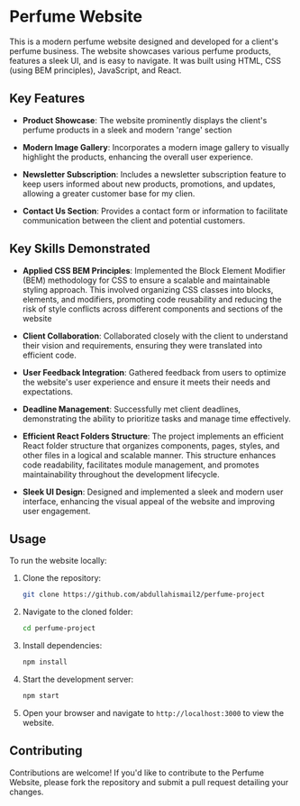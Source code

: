 # Perfume Website

This is a modern perfume website designed and developed for a client's perfume business. The website showcases various perfume products, features a sleek UI, and is easy to navigate. It was built using HTML, CSS (using BEM principles), JavaScript, and React.

## Key Features

- **Product Showcase**: The website prominently displays the client's perfume products in a sleek and modern 'range' section 

- **Modern Image Gallery**: Incorporates a modern image gallery to visually highlight the products, enhancing the overall user experience.

- **Newsletter Subscription**: Includes a newsletter subscription feature to keep users informed about new products, promotions, and updates, allowing a greater customer base for my clien.

- **Contact Us Section**: Provides a contact form or information to facilitate communication between the client and potential customers.

## Key Skills Demonstrated

- **Applied CSS BEM Principles**: Implemented the Block Element Modifier (BEM) methodology for CSS to ensure a scalable and maintainable styling approach. This involved organizing CSS classes into blocks, elements, and modifiers, promoting code reusability and reducing the risk of style conflicts across different components and sections of the website

- **Client Collaboration**: Collaborated closely with the client to understand their vision and requirements, ensuring they were translated into efficient code.

- **User Feedback Integration**: Gathered feedback from users to optimize the website's user experience and ensure it meets their needs and expectations.

- **Deadline Management**: Successfully met client deadlines, demonstrating the ability to prioritize tasks and manage time effectively.

- **Efficient React Folders Structure**: The project implements an efficient React folder structure that organizes components, pages, styles, and other files in a logical and scalable manner. This structure enhances code readability, facilitates module management, and promotes maintainability throughout the development lifecycle.

- **Sleek UI Design**: Designed and implemented a sleek and modern user interface, enhancing the visual appeal of the website and improving user engagement.

## Usage

To run the website locally:

1. Clone the repository:

    ```bash
    git clone https://github.com/abdullahismail2/perfume-project
    ```

2. Navigate to the cloned folder:

    ```bash
    cd perfume-project
    ```

3. Install dependencies:

    ```bash
    npm install
    ```

4. Start the development server:

    ```bash
    npm start
    ```

5. Open your browser and navigate to `http://localhost:3000` to view the website.

## Contributing

Contributions are welcome! If you'd like to contribute to the Perfume Website, please fork the repository and submit a pull request detailing your changes.
